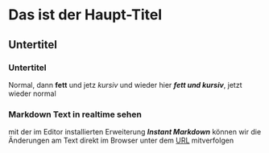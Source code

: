 # Das ist der Haupt-Titel

## Untertitel

### Untertitel

Normal, dann **fett** und jetz *kursiv* und wieder hier ***fett und kursiv***, jetzt wieder normal

### Markdown Text in realtime sehen

mit der im Editor installierten Erweiterung ***Instant Markdown*** können wir die
Änderungen am Text direkt im Browser unter dem [URL](http://localhost:8090) mitverfolgen

